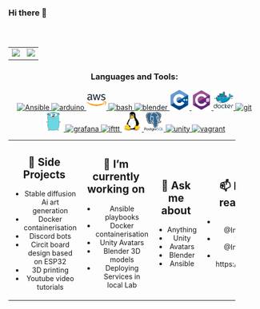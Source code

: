 ### Hi there 👋
<h3 align="center">
<a href="https://github.com/InfinityHack3r/InfinityHack3r"><img alt="" src="https://komarev.com/ghpvc/?username=InfinityHack3r&style=flat-square&color=7a0de0"></a>
<a href="https://www.youtube.com/InfinityHacker"><img alt="" src="https://img.shields.io/youtube/channel/subscribers/UCk8dxhgqeuOm6pUf3ZYGP7w"></a>
<a href="https://github.com/InfinityHack3r/InfinityHack3r"><img alt="" src="https://img.shields.io/badge/OS-Win10/11|RedHat 8/9|Ubuntu 22.04 -7a0de0"></a>
<a href="https://github.com/InfinityHack3r/InfinityHack3r"><img alt="" src="https://img.shields.io/badge/Code-CSharp/C++/Bash-7a0de0"></a>
</h3>
<table align="center">
  <tr>
    <td><a href="https://github.com/InfinityHack3r/"><img src="https://github-readme-stats.vercel.app/api?username=InfinityHack3r&count_private=true&show_icons=true&bg_color=121212&title_color=7f00ff&text_color=cccccc&icon_color=ac07bf&border_color=7f00ff" /></a></td>
    <td><a href="https://github.com/InfinityHack3r/"><img src="https://github-readme-stats.vercel.app//api/top-langs/?username=InfinityHack3r&count_private=false&show_icons=true&bg_color=121212&title_color=7f00ff&text_color=cccccc&icon_color=ac07bf&border_color=7f00ff" /></a></td>
  </tr>
</table>
<h3 align="center">Languages and Tools:</h3>
<p align="center"> <a href="https://docs.ansible.com/" target="_blank" rel="noreferrer"> <img src="https://avatars.githubusercontent.com/u/1507452?s=200&v=4" alt="Ansible" width="40" height="40"/> <a href="https://www.arduino.cc/" target="_blank" rel="noreferrer"> <img src="https://cdn.worldvectorlogo.com/logos/arduino-1.svg" alt="arduino" width="40" height="40"/> </a> <a href="https://aws.amazon.com" target="_blank" rel="noreferrer"> <img src="https://raw.githubusercontent.com/devicons/devicon/master/icons/amazonwebservices/amazonwebservices-original-wordmark.svg" alt="aws" width="40" height="40"/> </a> <a href="https://www.gnu.org/software/bash/" target="_blank" rel="noreferrer"> <img src="https://www.vectorlogo.zone/logos/gnu_bash/gnu_bash-icon.svg" alt="bash" width="40" height="40"/> </a> <a href="https://www.blender.org/" target="_blank" rel="noreferrer"> <img src="https://download.blender.org/branding/community/blender_community_badge_white.svg" alt="blender" width="40" height="40"/> </a> <a href="https://www.w3schools.com/cpp/" target="_blank" rel="noreferrer"> <img src="https://raw.githubusercontent.com/devicons/devicon/master/icons/cplusplus/cplusplus-original.svg" alt="cplusplus" width="40" height="40"/> </a> <a href="https://www.w3schools.com/cs/" target="_blank" rel="noreferrer"> <img src="https://raw.githubusercontent.com/devicons/devicon/master/icons/csharp/csharp-original.svg" alt="csharp" width="40" height="40"/> </a> <a href="https://www.docker.com/" target="_blank" rel="noreferrer"> <img src="https://raw.githubusercontent.com/devicons/devicon/master/icons/docker/docker-original-wordmark.svg" alt="docker" width="40" height="40"/> </a> <a href="https://git-scm.com/" target="_blank" rel="noreferrer"> <img src="https://www.vectorlogo.zone/logos/git-scm/git-scm-icon.svg" alt="git" width="40" height="40"/> </a> <a href="https://golang.org" target="_blank" rel="noreferrer"> <img src="https://raw.githubusercontent.com/devicons/devicon/master/icons/go/go-original.svg" alt="go" width="40" height="40"/> </a> <a href="https://grafana.com" target="_blank" rel="noreferrer"> <img src="https://www.vectorlogo.zone/logos/grafana/grafana-icon.svg" alt="grafana" width="40" height="40"/> </a> <a href="https://ifttt.com/" target="_blank" rel="noreferrer"> <img src="https://www.vectorlogo.zone/logos/ifttt/ifttt-ar21.svg" alt="ifttt" width="40" height="40"/> </a> <a href="https://www.linux.org/" target="_blank" rel="noreferrer"> <img src="https://raw.githubusercontent.com/devicons/devicon/master/icons/linux/linux-original.svg" alt="linux" width="40" height="40"/> </a> <a href="https://www.postgresql.org" target="_blank" rel="noreferrer"> <img src="https://raw.githubusercontent.com/devicons/devicon/master/icons/postgresql/postgresql-original-wordmark.svg" alt="postgresql" width="40" height="40"/> </a> <a href="https://unity.com/" target="_blank" rel="noreferrer"> <img src="https://www.vectorlogo.zone/logos/unity3d/unity3d-icon.svg" alt="unity" width="40" height="40"/> </a> <a href="https://www.vagrantup.com/" target="_blank" rel="noreferrer"> <img src="https://www.vectorlogo.zone/logos/vagrantup/vagrantup-icon.svg" alt="vagrant" width="40" height="40"/> </a> </p>

<table align="center" style="width:90%">
<tr>
    <td align="center"><h2>🔭 Side Projects</h2> <ul>
    <li>Stable diffusion Ai art generation</li>
    <li>Docker containerisation</li>
    <li>Discord bots</li>
    <li>Circit board design based on ESP32</li>
    <li>3D printing</li>
    <li>Youtube video tutorials</li>
</ul></td>
    <td align="center"><h2>🔭 I’m currently working on</h2> <ul>
    <li>Ansible playbooks</li>
    <li>Docker containerisation</li>
    <li>Unity Avatars</li>
    <li>Blender 3D models</li>
    <li>Deploying Services in local Lab</li>
</ul></td>
    <td align="center"><h2>💬 Ask me about</h2> <ul>
    <li>Anything</li>
    <li>Unity</li>
    <li>Avatars</li>
    <li>Blender</li>
    <li>Ansible</li>
</ul></td>
    <td align="center"><h2>📫 How to reach me:</h2> <ul>
    <li>twitter: @InfinityHack3r</li>
    <li>telegram: @InfinityHack3r</li>
    <li>website: https://vastness.one/</li>
</ul></td>
</tr>
</table>